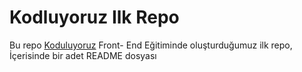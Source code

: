 # Kodluyoruz Ilk Repo

Bu repo [Koduluyoruz](https://kodluyoruz.org) Front- End Eğitiminde oluşturduğumuz ilk repo, İçerisinde bir adet README dosyası


